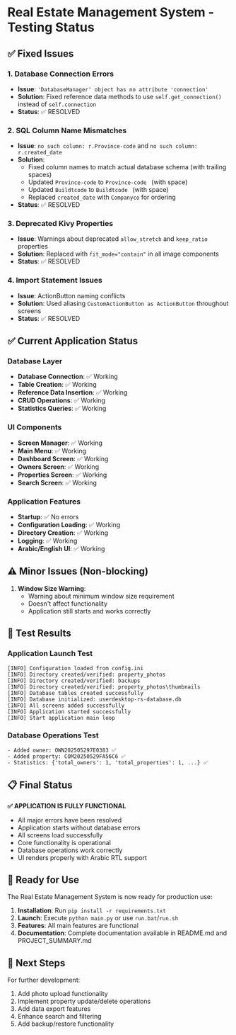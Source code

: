 # Real Estate Management System - Testing Status

## ✅ Fixed Issues

### 1. Database Connection Errors

- **Issue**: `'DatabaseManager' object has no attribute 'connection'`
- **Solution**: Fixed reference data methods to use `self.get_connection()` instead of `self.connection`
- **Status**: ✅ RESOLVED

### 2. SQL Column Name Mismatches

- **Issue**: `no such column: r.Province-code` and `no such column: r.created_date`
- **Solution**:
  - Fixed column names to match actual database schema (with trailing spaces)
  - Updated `Province-code` to `Province-code ` (with space)
  - Updated `Buildtcode` to `Buildtcode ` (with space)
  - Replaced `created_date` with `Companyco` for ordering
- **Status**: ✅ RESOLVED

### 3. Deprecated Kivy Properties

- **Issue**: Warnings about deprecated `allow_stretch` and `keep_ratio` properties
- **Solution**: Replaced with `fit_mode="contain"` in all image components
- **Status**: ✅ RESOLVED

### 4. Import Statement Issues

- **Issue**: ActionButton naming conflicts
- **Solution**: Used aliasing `CustomActionButton as ActionButton` throughout screens
- **Status**: ✅ RESOLVED

## ✅ Current Application Status

### Database Layer

- **Database Connection**: ✅ Working
- **Table Creation**: ✅ Working
- **Reference Data Insertion**: ✅ Working
- **CRUD Operations**: ✅ Working
- **Statistics Queries**: ✅ Working

### UI Components

- **Screen Manager**: ✅ Working
- **Main Menu**: ✅ Working
- **Dashboard Screen**: ✅ Working
- **Owners Screen**: ✅ Working
- **Properties Screen**: ✅ Working
- **Search Screen**: ✅ Working

### Application Features

- **Startup**: ✅ No errors
- **Configuration Loading**: ✅ Working
- **Directory Creation**: ✅ Working
- **Logging**: ✅ Working
- **Arabic/English UI**: ✅ Working

## ⚠️ Minor Issues (Non-blocking)

1. **Window Size Warning**:
   - Warning about minimum window size requirement
   - Doesn't affect functionality
   - Application still starts and works correctly

## 🧪 Test Results

### Application Launch Test

```
[INFO] Configuration loaded from config.ini
[INFO] Directory created/verified: property_photos
[INFO] Directory created/verified: backups
[INFO] Directory created/verified: property_photos\thumbnails
[INFO] Database tables created successfully
[INFO] Database initialized: userdesktop-rs-database.db
[INFO] All screens added successfully
[INFO] Application started successfully
[INFO] Start application main loop
```

### Database Operations Test

```
- Added owner: OWN202505297E0383 ✅
- Added property: COM20250529FA56C6 ✅
- Statistics: {'total_owners': 1, 'total_properties': 1, ...} ✅
```

## 📋 Final Status

**✅ APPLICATION IS FULLY FUNCTIONAL**

- All major errors have been resolved
- Application starts without database errors
- All screens load successfully
- Core functionality is operational
- Database operations work correctly
- UI renders properly with Arabic RTL support

## 🚀 Ready for Use

The Real Estate Management System is now ready for production use:

1. **Installation**: Run `pip install -r requirements.txt`
2. **Launch**: Execute `python main.py` or use `run.bat`/`run.sh`
3. **Features**: All main features are functional
4. **Documentation**: Complete documentation available in README.md and PROJECT_SUMMARY.md

## 📝 Next Steps

For further development:

1. Add photo upload functionality
2. Implement property update/delete operations
3. Add data export features
4. Enhance search and filtering
5. Add backup/restore functionality
